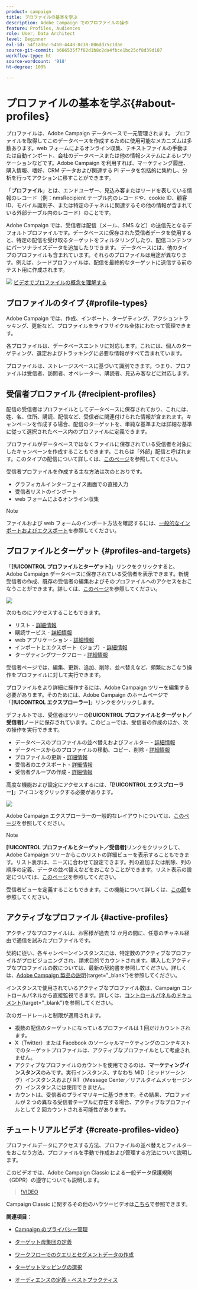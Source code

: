 ```yaml
---
product: campaign
title: プロファイルの基本を学ぶ
description: Adobe Campaign でのプロファイルの操作
feature: Profiles, Audiences
role: User, Data Architect
level: Beginner
exl-id: 54f1ad6c-54b0-4448-8c38-806dd75c1dae
source-git-commit: b666535f7f82d1b8c2da4fbce1bc25cf8d39d187
workflow-type: ht
source-wordcount: '918'
ht-degree: 100%

---
```


# プロファイルの基本を学ぶ{#about-profiles}



プロファイルは、Adobe Campaign データベースで一元管理されます。 プロファイルを取得してこのデータベースを作成するために使用可能なメカニズムは多数あります。web フォームによるオンライン収集、テキストファイルの手動または自動インポート、会社のデータベースまたは他の情報システムによるレプリケーションなどです。Adobe Campaign を利用すれば、マーケティング履歴、購入情報、嗜好、CRM データおよび関連する PI データを包括的に集約し、分析を行ってアクションに移すことができます。

「**プロファイル**」とは、エンドユーザー、見込み客またはリードを表している情報のレコード（例：nmsRecipient テーブル内のレコードや、cookie ID、顧客 ID、モバイル識別子、または特定のチャネルに関連するその他の情報が含まれている外部テーブル内のレコード）のことです。

Adobe Campaign では、受信者は配信（メール、SMS など）の送信先となるデフォルトプロファイルです。データベースに保存された受信者データを使用すると、特定の配信を受け取るターゲットをフィルタリングしたり、配信コンテンツにパーソナライズデータを追加したりできます。 データベースには、他のタイプのプロファイルも含まれています。それらのプロファイルは用途が異なります。例えば、シードプロファイルは、配信を最終的なターゲットに送信する前のテスト用に作成されます。

![](assets/do-not-localize/how-to-video.png) [ビデオでプロファイルの概念を理解する](#create-profiles-video)

## プロファイルのタイプ {#profile-types}

Adobe Campaign では、作成、インポート、ターゲティング、アクショントラッキング、更新など、プロファイルをライフサイクル全体にわたって管理できます。

各プロファイルは、データベースエントリに対応します。これには、個人のターゲティング、選定およびトラッキングに必要な情報がすべて含まれています。

プロファイルは、ストレージスペースに基づいて識別できます。つまり、プロファイルは受信者、訪問者、オペレーター、購読者、見込み客などに対応します。

## 受信者プロファイル {#recipient-profiles}

配信の受信者はプロファイルとしてデータベースに保存されており、これには、姓、名、住所、購読、配信など、受信者に関連付けられた情報が含まれます。キャンペーンを作成する場合、配信のターゲットを、単純な基準または詳細な基準に従って選択されたベース内のプロファイルに定義できます。

プロファイルがデータベースではなくファイルに保存されている受信者を対象にしたキャンペーンを作成することもできます。これらは「外部」配信と呼ばれます。このタイプの配信について詳しくは、[このページ](../../delivery/using/steps-defining-the-target-population.md#selecting-external-recipients)を参照してください。

受信者プロファイルを作成する主な方法は次のとおりです。

* グラフィカルインターフェイス画面での直接入力
* 受信者リストのインポート
* web フォームによるオンライン収集

>[!NOTE]
>
>ファイルおよび web フォームのインポート方法を確認するには、[一般的なインポートおよびエクスポート](../../platform/using/get-started-data-import-export.md)を参照してください。

## プロファイルとターゲット {#profiles-and-targets}

「**[!UICONTROL プロファイルとターゲット]**」リンクをクリックすると、Adobe Campaign データベースに保存されている受信者を表示できます。新規受信者の作成、既存の受信者の編集およびそのプロファイルへのアクセスをおこなうことができます。詳しくは、[このページ](../../platform/using/editing-a-profile.md)を参照してください。

![](assets/d_ncs_user_interface_target_link.png)

次のものにアクセスすることもできます。

* リスト - [詳細情報](../../platform/using/creating-and-managing-lists.md)
* 購読サービス - [詳細情報](../../delivery/using/managing-subscriptions.md)
* web アプリケーション - [詳細情報](../../web/using/about-web-applications.md)
* インポートとエクスポート（ジョブ）- [詳細情報](../../platform/using/about-generic-imports-exports.md)
* ターゲティングワークフロー - [詳細情報](../../workflow/using/building-a-workflow.md#implementation-steps-)

受信者ページでは、編集、更新、追加、削除、並べ替えなど、頻繁におこなう操作をプロファイルに対して実行できます。

プロファイルをより詳細に操作するには、Adobe Campaign ツリーを編集する必要があります。そのためには、Adobe Campaign のホームページで「**[!UICONTROL エクスプローラー]**」リンクをクリックします。

デフォルトでは、受信者はツリーの&#x200B;**[!UICONTROL プロファイルとターゲット／受信者]**&#x200B;ノードに保存されています。このビューでは、受信者の作成のほか、次の操作を実行できます。

* データベースのプロファイルの並べ替えおよびフィルター - [詳細情報](../../platform/using/filtering-options.md)
* データベースからのプロファイルの移動、コピー、削除 - [詳細情報](../../platform/using/managing-profiles.md)
* プロファイルの更新 - [詳細情報](../../platform/using/updating-data.md)
* 受信者のエクスポート - [詳細情報](../../platform/using/exporting-and-importing-profiles.md)
* 受信者グループの作成 - [詳細情報](../../platform/using/creating-and-managing-lists.md)

高度な機能および設定にアクセスするには、「**[!UICONTROL エクスプローラー]**」アイコンをクリックする必要があります。

![](assets/d_ncs_user_interface01.png)

Adobe Campaign エクスプローラーの一般的なレイアウトについては、[このページ](../../platform/using/adobe-campaign-explorer.md)を参照してください。

>[!NOTE]
>
>**[!UICONTROL プロファイルとターゲット／受信者]**&#x200B;リンクをクリックして、Adobe Campaign ツリーからこのリストの詳細ビューを表示することもできます。リスト表示は、ニーズに合わせて設定できます。列の追加または削除、列の順序の定義、データの並べ替えなどをおこなうことができます。リスト表示の設定については、[このページ](../../platform/using/adobe-campaign-ui-lists.md)を参照してください。
>
>受信者ビューを定義することもできます。この機能について詳しくは、[この節](../../platform/using/access-management-folders.md)を参照してください。

## アクティブなプロファイル {#active-profiles}

アクティブなプロファイルは、お客様が過去 12 か月の間に、任意のチャネル経由で通信を試みたプロファイルです。

契約に従い、各キャンペーンインスタンスには、特定数のアクティブなプロファイルがプロビジョニングされ、請求目的でカウントされます。購入したアクティブなプロファイルの数については、最新の契約書を参照してください。詳しくは、[Adobe Campaign 製品の説明](https://helpx.adobe.com/jp/legal/product-descriptions/adobe-campaign-managed-cloud-services.html){target="_blank"}を参照してください。

インスタンスで使用されているアクティブなプロファイル数は、Campaign コントロールパネルから直接監視できます。詳しくは、[コントロールパネルのドキュメント](https://experienceleague.adobe.com/docs/control-panel/using/performance-monitoring/active-profiles-monitoring.html?lang=ja){target="_blank"}を参照してください。

次のガードレールと制限が適用されます。

* 複数の配信のターゲットになっているプロファイルは 1 回だけカウントされます。
* X（Twitter）または Facebook のソーシャルマーケティングのコンテキストでのターゲットプロファイルは、アクティブなプロファイルとして考慮されません。
* アクティブなプロファイルのカウントを使用できるのは、**マーケティングインスタンス**&#x200B;のみです。実行インスタンス、すなわち MID（ミッドソーシング）インスタンスおよび RT（Message Center／リアルタイムメッセージング）インスタンスには使用できません。
* カウントは、受信者のプライマリキーに基づきます。その結果、プロファイルが 2 つの異なる受信者テーブルに存在する場合、アクティブなプロファイルとして 2 回カウントされる可能性があります。


## チュートリアルビデオ {#create-profiles-video}

プロファイルデータにアクセスする方法、プロファイルの並べ替えとフィルターをおこなう方法、プロファイルを手動で作成および管理する方法について説明します。

このビデオでは、Adobe Campaign Classic による一般データ保護規則（GDPR）の遵守についても説明します。

>[!VIDEO](https://video.tv.adobe.com/v/35611?quality=12)

Campaign Classic に関するその他のハウツービデオは[こちら](https://experienceleague.adobe.com/docs/campaign-classic-learn/tutorials/overview.html?lang=ja)で参照できます。

**関連項目：**

* [Campaign のプライバシー管理](https://helpx.adobe.com/jp/campaign/kb/acc-privacy.html)

* [ターゲット母集団の定義](../../delivery/using/define-the-right-audience.md)

* [ワークフローでのクエリとセグメントデータの作成](../../workflow/using/targeting-data.md)

* [ターゲットマッピングの選択](../../delivery/using/selecting-a-target-mapping.md)

* [オーディエンスの定義 - ベストプラクティス](../../delivery/using/define-the-right-audience.md)
